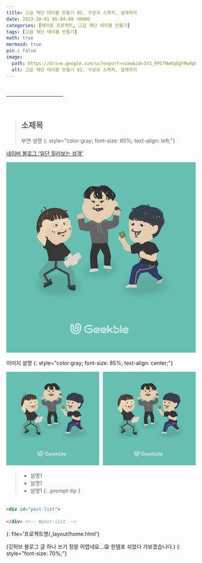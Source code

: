 ```yaml
---
title: 고급 재단 테이블 만들기 01. 구상과 스케치, 설계까지
date: 2023-10-01 05:04:00 +0800
categories: [메이킹 프로젝트, 고급 재단 테이블 만들기]
tags: [고급 재단 테이블 만들기]
math: true
mermaid: true
pin : false
image:
  path: https://drive.google.com/uc?export=view&id=1V3_RPCfNwKqUgYMw4pMBql63iLWMIstG
  alt: 고급 재단 테이블 만들기 01. 구상과 스케치, 설계까지
---
```




<!-- 중간 바 -->
<br>
<hr style="width: 30%">
<br>


<!-- 소제목 -->
> ## 소제목
> 부연 설명
> {: style="color:gray; font-size: 85%; text-align: left;"}



<a href="https://blog.naver.com/maker_kiku">네이버 블로그 '일단 질러보는 성격'</a>



<!-- 이미지 -->
![이미지 설명](/images/test.png)
<!-- 이미지 설명 -->
이미지 설명
{: style="color:gray; font-size: 85%; text-align: center;"}



<!-- 이미지 2장 콜라주 -->
<div style="width: 49%; height: auto; float:left;">
  <img src="/images/test.png">
</div>
<div style="width: 49%; height: auto; float:right;">
  <img src="/images/test.png">
</div><div style="clear:both;"></div>



<!-- 팁 callout tip, info, warning, danger -->
> - 설명1
> - 설명1
> - 설명1
{: .prompt-tip }




<!-- 코드 -->
```html

<div id="post-list">

</div> <!-- #post-list -->

```
{: file='프로젝트명/_layout/home.html'}




(깃허브 블로그 글 하나 쓰기 정말 어렵네요...😩 한템포 쉬었다 가보겠습니다.)
{: style="font-size: 70%;"}
